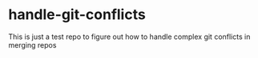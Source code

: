 # handle-git-conflicts
This is just a test repo to figure out how to handle complex git conflicts in merging repos

